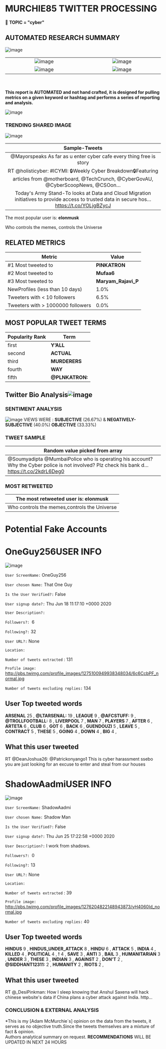 # MURCHIE85 TWITTER PROCESSING 
&#x1F34E; **TOPIC = "cyber"**

## AUTOMATED RESEARCH SUMMARY
 
![image](darkLogo.png)
  



|     |    | 
:-------------------------:|:-------------------------:
|  ![image](http://pbs.twimg.com/media/EbYvJ0JWAAcNJuo.jpg)     <img width=200/> | ![image](dark.png) <img width=200/> |
|  ![image](BIO.png)     | ![image](http://pbs.twimg.com/media/Ebc1fYjWoAEORFa.jpg) |   

<br></br>
<b> This report is AUTOMATED and not hand crafted, it is designed for pulling metrics on a given keyword or hashtag and performs a series of reporting and analysis.</b>  
  


![image](TWEETS.png)



### TRENDING SHARED IMAGE

![image](twitterPostedImage.png)



|                **Sample-Tweets**        |
| :-------------: |
| @Mayorspeaks As far as u enter cyber cafe every thing free is story |
| RT @holisticyber: #ICYMI: 🔒Weekly Cyber Breakdown🔒Featuring articles from @motherboard, @TechCrunch, @CyberGovAU, @CyberScoopNews, @CSOon… |
| Today's Army Stand-To looks at Data and Cloud Migration initiatives to provide access to trusted data in secure hos… https://t.co/YOLjgBZycJ |

The most popular user is: **elonmusk**
<div class="alert alert-block alert-danger"> Who controls the memes,
controls the Universe</div>

## RELATED METRICS<br>
| Metric | Value |
| ------------- | ------------- |
| #1 Most tweeted to  | **PlNKATRON** |
| #2 Most tweeted to  | **Mufaa6** |
| #3 Most tweeted to  | **Maryam_Rajavi_P** |
| NewProfiles (less than 10 days) | 1.0%  |
| Tweeters with < 10 followers  | 6.5%|
| Tweeters with > 1000000 followers  | 0.0%  |



## MOST POPULAR TWEET TERMS 


| Popularity Rank  | Term |
| ------------- | ------------- |
| first  | **Y’ALL**  |
| second  | **ACTUAL**  |
| third  | **MURDERERS** |
| fourth  | **WAY**  |
| fifth  | **@PLNKATRON:**  |


## Twitter Bio Analysis![image](BIO.png)
### SENTIMENT ANALYSIS
![image](sentiment.png)
VIEWS WERE : **SUBJECTIVE**  (26.67%) & **NEGATIVELY-SUBJECTIVE** (40.0%) **OBJECTIVE** (33.33%)

### TWEET SAMPLE 
| Random value picked from array |
| ------------- |
|@Soumyadipta @MumbaiPolice who is operating his account? Why the Cyber police is not involved? Plz check his bank d… https://t.co/2kdrL6Deg0 |

### MOST RETWEETED 

| The most retweeted user is: **elonmusk**  |
| ------------- |
| Who controls the memes,controls the Universe |

# Potential Fake Accounts
 
# OneGuy256USER INFO
![image](http://pbs.twimg.com/profile_images/1275100949938348034/6c6CcbPF_normal.jpg)
 
`User ScreenName:` OneGuy256 
 
`User chosen Name:` That One Guy 
 
`Is the User Verified?:` False 
 
`User signup date?:` Thu Jun 18 11:17:10 +0000 2020 
 
`User Description?:`  
 
`Followers?: `6 
 
`Following?:` 32 
 
`User URL?:` None 
 
`Location:`  
 
`Number of tweets extracted`  : 131 
 
`Profile image:` http://pbs.twimg.com/profile_images/1275100949938348034/6c6CcbPF_normal.jpg 
 
`Number of tweets excluding replies:` 134 
 

 

 
## User Top tweeted words 
 
**ARSENAL** 25 , **@LTARSENAL:** 19 , **LEAGUE** 9 , **@AFCSTUFF:** 9 , **@TROLLFOOTBALL:** 8 , **LIVERPOOL** 7 , **MAN** 7 , **PLAYERS** 7 , **AFTER** 6 , **ARTETA** 6 , **CLUB** 6 , **GOT** 6 , **BACK** 6 , **GUENDOUZI** 5 , **LEAVE** 5 , **CONTRACT** 5 , **THESE** 5 , **GOING** 4 , **DOWN** 4 , **BIG** 4 , 
 
## What this user tweeted
 
RT @DeanJoshua26: @Patrickonyango1 This is cyber harassment ssebo you are just looking for an excuse to enter and steal from our houses
 
# ShadowAadmiUSER INFO
![image](http://pbs.twimg.com/profile_images/1276204822148943873/yH4060Id_normal.jpg)
 
`User ScreenName:` ShadowAadmi 
 
`User chosen Name:` Shadow Man 
 
`Is the User Verified?:` False 
 
`User signup date?:` Thu Jun 25 17:22:58 +0000 2020 
 
`User Description?:` I work from shadows. 
 
`Followers?: `0 
 
`Following?:` 13 
 
`User URL?:` None 
 
`Location:`  
 
`Number of tweets extracted`  : 39 
 
`Profile image:` http://pbs.twimg.com/profile_images/1276204822148943873/yH4060Id_normal.jpg 
 
`Number of tweets excluding replies:` 40 
 

 

 
## User Top tweeted words 
 
**HINDUS** 9 , **HINDUS_UNDER_ATTACK** 8 , **HINDU** 6 , **ATTACK** 5 , **INDIA** 4 , **KILLED** 4 , **POLITICAL** 4 , **!** 4 , **SAVE** 3 , **ANTI** 3 , **BAIL** 3 , **HUMANITARIAN** 3 , **UNDER** 3 , **THESE** 3 , **INDIAN** 3 , **AGAINST** 2 , **DON'T** 2 , **@SIDDHANT12311:** 2 , **HUMANITY** 2 , **RIOTS** 2 , 
 
## What this user tweeted
 
RT @_DesiPinkman: How I sleep knowing that Anshul Saxena will hack chinese website's data if China plans a cyber attack against India. http…
 
### CONCLUSION & EXTERNAL ANALYSIS

*This is my [Adam McMurchie`s] opinion on the data from the tweets, it serves as no objective truth.Since the tweets themselves are a mixture of fact & opinion.<br>
Authors analytical summary on request.
**RECOMMENDATIONS** WILL BE UPDATED IN NEXT  24 HOURS <br>